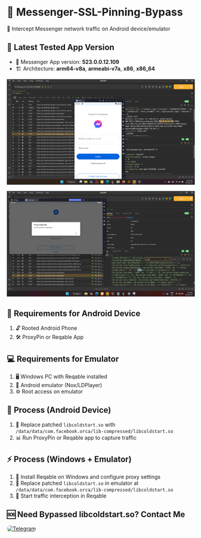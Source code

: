 # 🔐 Messenger-SSL-Pinning-Bypass
📡 Intercept Messenger network traffic on Android device/emulator

## 📌 Latest Tested App Version
- 🎯 Messenger App version: **523.0.0.12.109**
- 🏗️ Architecture: **arm64-v8a**, **armeabi-v7a**, **x86**, **x86_64**

![main flow](https://raw.githubusercontent.com/SHAJON-404/Messenger-SSL-Pinning-Bypass/refs/heads/main/image/v523.jpg)

![response](https://raw.githubusercontent.com/SHAJON-404/Messenger-SSL-Pinning-Bypass/refs/heads/main/image/response.png)

## 📱 Requirements for Android Device
1. 🔓 Rooted Android Phone  
2. 🛠️ ProxyPin or Reqable App  

## 💻 Requirements for Emulator
1. 🖥️ Windows PC with Reqable installed  
2. 📲 Android emulator (Nox/LDPlayer)  
3. ⚙️ Root access on emulator  

## 🔧 Process (Android Device)
1. 🔄 Replace patched `libcoldstart.so` with `/data/data/com.facebook.orca/lib-compressed/libcoldstart.so`  
2. 📊 Run ProxyPin or Reqable app to capture traffic  

## ⚡ Process (Windows + Emulator)
1. 🔌 Install Reqable on Windows and configure proxy settings  
2. 🔄 Replace patched `libcoldstart.so` in emulator at `/data/data/com.facebook.orca/lib-compressed/libcoldstart.so`  
3. 🚀 Start traffic interception in Reqable  

## 🆘 Need Bypassed libcoldstart.so? Contact Me
<p align="left">
  <a href="https://t.me/DarknessKing999" target="_blank">
    <img src="https://img.shields.io/badge/💬_Chat_on_Telegram-2CA5E0?style=for-the-badge&logo=telegram&logoColor=white&labelColor=121212&color=26A5E4&logoWidth=20" alt="Telegram" style="border-radius: 8px;"/>
  </a>
</p>
